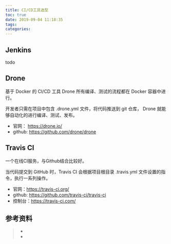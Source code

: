 ```yaml
---
title: CI/CD工具选型
toc: true
date: 2019-09-04 11:18:35
tags:
categories:
---
```




## Jenkins

todo

## **Drone** 

基于 Docker 的 CI/CD 工具 Drone 所有编译、测试的流程都在 Docker 容器中进行。 

开发者只需在项目中包含 .drone.yml 文件，将代码推送到 git 仓库， Drone 就能够自动化的进行编译、测试、发布。 

- 官网： https://drone.io/
- github: https://github.com/drone/drone

## Travis CI

一个在线CI服务，与Github结合比较好。

当代码提交到 GitHub 时，Travis CI 会根据项目根目录 .travis.yml 文件设置的指令，执行一系列操作。

- 官网：https://travis-ci.org/
- github: https://github.com/travis-ci/travis-ci
- 控制台：https://travis-ci.com/



## 参考资料
> - []()
> - []()
